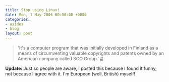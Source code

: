 ```yaml
---
title: Stop using Linux!
date: Mon, 1 May 2006 00:00:00 +0000
categories:
- asides
- blog
layout: post
---
```


<blockquote><p>'It's a computer program that was initially developed in Finland as a means of circumventing valuable copyrights and patents owned by an American company called SCO Group.'  <a href="http://shelleytherepublican.com/2006/04/linux-european-threat-to-our-computers.html">#</a></p></blockquote>
<p><strong>Update: </strong>Just so people are aware, I posted this because I found it funny, not because I agree with it.  I'm European (well, British) myself!
</p>



